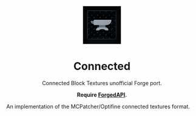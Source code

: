 <center><div align="center">

<img height="100" src="icon/icon.png" width="100"/>

# Connected

Connected Block Textures unofficial Forge port.

**Require [ForgedAPI](https://github.com/PortingLab/ForgedAPI).**

</div></center>

An implementation of the MCPatcher/Optifine connected textures format.
